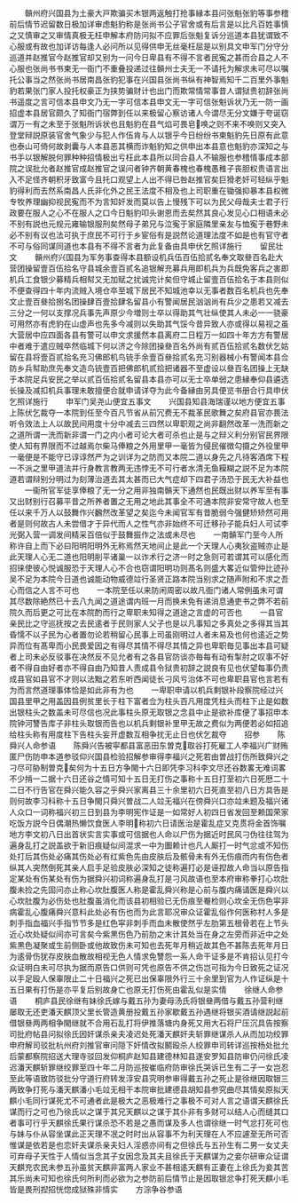 <!-- { "loadSidebar": true } -->
　　贑州府兴国县为土豪大戸欺骗买木银两返触打抢事縁本县问张魁张豹等事参稽前后情节迟留数日极加详审虑魁豹称是张尚书公子官舍或有后言是以比凡百姓事慎之又慎审之又审情真极无枉申解本府防问拟不应罪后张魁复诉分巡道本县犹谓致不心服或有故也加详访每逢人必问所以见得供申无丝毫枉屈是以别具文申军门分守分巡道并赵推官今赵推官却又别为一问今日卑县有不得不言者民寃之甚而合县之人不心服也张尚书书柬无一衙门不重叠投递过往贑州士夫无一不请托为解求未可尽以嘱托公事当之然张尚书居南昌张豹犯事在兴国县张尚书纵有神智焉知千二百里外事魁豹若果张门家人投托权豪正为挟势骗财计也出门而欺常情常事昔人谓狱贵初辞张尚书遥度之言可信本县申文乃无一字可信本县申文无一字可信张魁诉状乃无一防一画招虚本县居官颇久了知衙门宿弊到任以来极留心察访诸人今谓尽无分文嫌于夸诞窃谓万一有之未至于张魁所诉状也且魁豹在县气焰可畏皂唤之则不来不唤则又突入登堂辩説原装官舍气象少与犯人作伍肯与人以银乎今日纷纷书柬魁豹先日原有此意也泰山可倚何故剥囊与人本县恶其横而诈魁豹知之供申出本县意也魁豹亦深知之与书手以银解脱何罪种种招情极出亏枉此本县所以同合县人不输服也参稽情事成本部院之误批允者赵推官成赵推官之误问者钟齐朝黄春槐也春槐愚稚子丧胆权贵语言出入不足怪齐朝积牙致富今且托口观望上人出不得已咎赵推官矣巨猾老奸可轻纵乎魁豹得利而去然系南昌人氏非化外之民王法度不相及也上司职重在锄强抑暴本县权微专牧养理幽抑视民寃而不为言知奸发而莫以告上慢残下可以为民父母哉夫士君子行政要在服人之心不在服人之口今日魁豹叩头谢恩而去矣然其良心发见心口相语未必不别有説也元规元雍输银服刑矣然母子弟兄与泣寃于家庭隣里亲友与恤寃于巷野未必不别有议也法可执于庶民不可行于乡宦俗有是説然论道理法度不如是也有官守者不可与俗同谋同道也本县有不得不言者为此复备由具申伏乞照详施行
　　留民壮文
　　贑州府兴国县为军务事查得本县额设机兵伍百伍拾贰名奉文取叄百名赴大营团操留壹百伍拾名守县城余壹百贰名追银解充募兵用即机兵为兵既免客兵之害即机兵工食银少募精兵相幇又无加赋之扰诚完计矣但守城止留壹百伍拾名于本县则似不便查得四十年内流贼入境仓卒至城下居民不知城池幸以无事者数百名机兵也先奉文止壹百叄拾捌名团操肆百壹拾肆名留县小有警闻居民汹汹尚有兵少之患若又减去三分之一何以支撑况兵事先声原少今増则士卒以得助其气壮纵使其人未必一一骁豪可用然亦有虎豹在山虚声也先多今减则以失助其气馁今昔异致人亦或得以易视之虽大营居中应四面各县有警可以申文求援然本县离府二日程万一如四十年方方有警居中者难于遣应贼卒然临城下何以济之今除团操叄百名外尚有贰百伍拾贰名数伏乞姑留在县将壹百贰拾名充习佛郎机鸟铳手余壹百叄拾贰名充习别器械小有警闻本县佥防乡兵幇助庶先奉文造鸟铳壹百把佛郎机贰拾把诸器不至虚设以叄百名团操上无缺于本院足兵安民之举以贰百伍拾贰名留县本县亦可以无士卒单弱之患縁奉仰县遴选长操及减扣机兵事理未敢擅便合就申请详夺为此今备縁由另具便览书册合行具申伏乞照详施行
　　申军门吴尧山便宜五事文
　　兴国县知县海瑞谨以地方便宜五事上陈伏乞裁夺一本院到任至今百凡节省从前冗费无不裁革民歌舞之矣府县官亦畏法听令效法上人以故民间用度十分中减去三四然以卑职观之尚非翻然改革一洗而新之之道所谓一洗而新非谓一门之内小者可论大者可杀也止是与之辩义利分别官民界限使人知有界限而不过越焉尔柴马俸粮之外用里甲一毫皆为侵民催徴勾摄之外役里甲一毫便是不能守已谆谆然严为之训详为之防而又本院二道以身先之凡待客酒席下程一不派之里甲道法并行身教言教两无违悖无不可行者水清无鱼糢糊之説不足为本院道若谓辩别分明过为刻薄治道去其太甚而已大气症却下四君子汤恐于民无大补益也
　　一衞所官军徒享俸粮了无一分之用非独南贑天下通然也民既出财以养军至有事又出财别行召募平昔之所养者置之无用之地此其事全不可通本院非安常守故人也至任以来千万人以鼓舞作兴飜然改革望之矣迄今未闻官军有昔脆弱今强健矫矫然可用者是则何故古人未尝借才于异代而人之性气亦非始终不可迁移孙子能兵妇人可试李光弼入营一调发间精采百倍似于鼓舞振作之法或未尽也
　　一南贑军门至今人所称许自上而下必曰阳明阳明外无称焉然天地间止是此一个天理人心夷狄盗贼亦止是此天理人心无二道也阳明削平诸巢一以诈术行之济一时之急则可若谓其可以感化而招徕使彼心悦诚服恐于天理人心不合也窃谓阳明功则髙名则盛大畧近似管仲比迹孙吴不足为本院今日道也诚能动物威德竝行圣贤正路本院当别求之随声附和不求之吾心而信之人言不可也
　　一本院至任以来防闲周密以故凡衙门诸人常例虽未可谓其尽数除絶然已十去八九闻之道途谓内班一月而换未免有递消息通吏书之弊不若前院久而后更之可比在本院酌而行之卑职未知得之道途之言虚的可否也
　　一县官亲民比之守巡抚按之去民逺者于民则家人父子也是以凡事知之多真处之多得其当其昏懦不以子民为心者置勿论若稍留心民事上司虽刚明过人者未易及也何也逺近之势异而位有髙卑而小民畏爱因之有得尽其情不得尽其情之异也卑职毎见事出本县可疑者上司未必反驳事在决然反不见允者有之各县官防谈亦毎每有动有掣肘之叹事不好者不得自由好者亦不得自由乃知昔人责成县令狱贵初辞之説良有见也伏望每事仍责成县官如县官不才则以法黜之若东听西闻徒长刁风亏治体不可也卑职县官也言若有为而言然道理事体恰是如此非有为也
　　一卑职申请以机兵剩银补段察院经过兴国县里甲之用盖因县例贫里长于柱下富者佥为柱头百凡用度凭柱头而柱下止是如数出银柱头之数盖未可尽信也况此事柱头原无取银之念县中止是欲补库便了事招申本院钟河讐告库子非柱头取银而告也以机兵剩银补里甲无故之费似为两便若必如招追给柱头称有用度柱下告柱头妄开虚数互相争扰无止日也伏乞裁夺
　　招参
　　陈舜兴人命参语
　　陈舜兴告被寜都县富恶田东曽克取谷打死雇工人李福兴广财贿匿尸伤防申本道参驳仰兴国县检验招解参审得李福兴之死若由曽战打伤所致舜兴之刁尽可胁制曽克矣何为十五日方争閙十六日即凭李习科李文尽还谷数畧无难词畧不少掯一二据十六日还谷之情可知十五日无打伤之事称十五日打至初六日死厯二十二日不行告官在舜兴能久容之乎舜兴家离县三十余里初六日死直至初八日方具告是则何故李习科称十五日争閙只舜兴曽战二人竝无福兴在傍舜兴口亦竝未题及福兴诸人众口一词称福兴初三日到县为李明宪作证是一如常好人初四日省发回至赖国荣家吃饭方説今日偶潮热懒饮食医人李明称初六日请医治是霍乱症又克贯将金首饰嘱地方李文初八日出首状实言实事或可信据也人命以尸伤为据近时民风刁伪往往驾为遍身乱打之説盖欲于新旧痕疑似间混求一中为圗赖计也凡人厮打一时气忿或不知伤处打后其伤处必痛其伤处必有红紫色先由皮肤后及骸骨未有外无伤痕而内有伤色者纵其人突然倒死其亲人启手足验皮肤必深知之徒称遍打必是诬揑故人命当以原告指定某处有伤某处有伤为据舜兴初词称遍身乱打是刁风故语也至本府审称拳打心坎肚腹未捡之先固问亦止称心坎肚腹医人称是霍乱舜兴称是心前与腹内痛请医是舜兴以心坎肚腹为必伤处也肚腹虽消化而该县初相验已无伤痕至罨检则心坎全无伤色寜非病霍乱心腹痛舜兴意料此处必有伤也而为此言耶况审众证霍乱俗作何医称村人多是刺手指血福兴手指节节多是红色寜非刺手而血未散使然乎左肋第五根骨若在上节头近心坎处疑似间亦可言矣今紫黒伤色乃前肋之末计其处当在身之左旁而非近中之处紫黒色凝聚或生前侧卧或他故致伤未可知也去死年月稍近故其色不甚陈去死年月日为逺骨伤犹存皮肤血散故相视无色人情求免讐怨一系人命干证多是不肯招认见打今众证明白未可尽执为据而原告口供则可凭也原告不供之伤岂可指为今日致死之证况以手足殴人保辜限止二十日福兴之死已出保辜限外行三十余里到官为人作证纵是十五日果有打伤是亦平复后别故身亡也原无打伤死由霍乱似是实情
　　徐继人命参语
　　桐庐县民徐继有妹徐氏嫁与戴五孙为妻母汤氏将银叄两借与戴五孙营利继屡取无还吏潘天麒顶父里长管造黄册投戴五孙家歇戴五孙遇继将银买酒请继説起前借银叄两两相争閙继就不合用石乱打将伊推落塘内身死又用大石将尸压沉具告按察司批府帖县问拟徐氏因奸谋杀亲夫凌迟处死潘天麒奸夫斩罪继谋杀人从而加功绞罪申府解司驳批杭州府刘推官审问隠下奸情改拟鬭殴杀人绞罪申司转详巡按杨处批允后蒙都察院招送大理寺驳回发仰桐庐赵知县建德林知县遂安罗知县防审仍问徐氏凌迟潘天麒斩罪继绞罪至四十年二月防巡按崔临府防审徐氏哭诉已生有二子一女岂忍至此等语致防驳批分守道行府转发淳安县究明参审得戴五孙之死止是徐继因取银三两致争打死与潘天麒潘小毛竝无相干本院审批建德县胡知县参究曲尽其情矣原拟天麒小毛同行谋死尤不可通者此是极大之恶极难行之事极不可对人言之语谓天麒徐氏谋而行之可也乃徐氏以之谋于其兄天麒以之谋于其仆非有多财可以结人心而缝其口者事可行乎天麒徐氏果行谋杀恐不若是之愚而谋及多人也谓徐继一时气忿打死可也与妹与仆从容坐谋此正天理不冺之时时出从容事不为利天理在人不应遽至无所可否惟谋是依若是也恋奸夫谋杀亲夫妇人淫惑亦间有之但徐氏与五孙生有二男一女丈夫可弃母子天性于人情似当念其子女因念及其夫且徐氏于天麒谋为之妾尔研审众证谓天麒充农民未参五孙虽贫天麒非富两人家业不甚相逺天麒有正妻在上徐氏为妾其苦其乐尚未可知也徐氏何所利而必欲为之参防前后情节止是因取银忿争打死天麒小毛皆是畏刑揑招恍惚成狱殊非情实
　　方淙争谷参语
